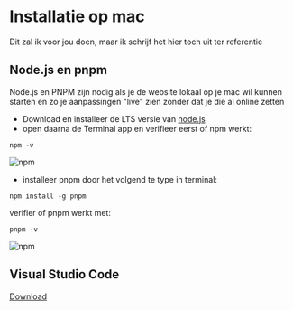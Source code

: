 # Installatie op mac

Dit zal ik voor jou doen, maar ik schrijf het hier toch uit ter referentie

## Node.js en pnpm

Node.js en PNPM zijn nodig als je de website lokaal op je mac wil kunnen starten en zo je aanpassingen "live" zien zonder dat je die al online zetten

* Download en installeer de LTS versie van [node.js](https://nodejs.org/en/download/)
* open daarna de Terminal app en verifieer eerst of npm werkt:

````
npm -v 
````

![npm](terminal-npm.png)

* installeer pnpm door het volgend te type in terminal:

````
npm install -g pnpm
````

verifier of pnpm werkt met:

````
pnpm -v
````

![npm](terminal-pnpm.png)

## Visual Studio Code

[Download](https://code.visualstudio.com/)
